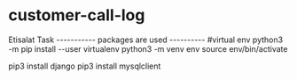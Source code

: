 # customer-call-log
Etisalat Task
----------- packages are used ----------
#virtual env
python3 -m pip install --user virtualenv
python3 -m venv env
source env/bin/activate

pip3 install django
pip3 install mysqlclient